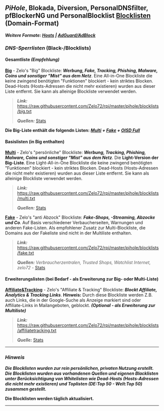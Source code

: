 
## *PiHole*, Blokada, Diversion, PersonalDNSfilter, pfBlockerNG und PersonalBlocklist [Blocklisten](https://github.com/Zelo72/rpi/tree/master/pihole/blocklists) (Domain-Format)
***Weitere Formate: [Hosts](https://github.com/Zelo72/hosts) | [AdGuard/AdBlock](https://github.com/Zelo72/adguard)***

### ***DNS-Sperrlisten*** (Black-/Blocklists)

#### Gesamtliste ***(Empfehlung)***

[**Big**](https://raw.githubusercontent.com/Zelo72/rpi/master/pihole/blocklists/big.txt) - Zelo's "Big" Blockliste: ***Werbung, Fake, Tracking, Phishing, Malware, Coins und sonstiger "Mist" aus dem Netz***. Eine All-in-One Blockliste die keine zwingend benötigten "Funktionen" blockiert - kein striktes Blocken. Dead-Hosts (Hosts-Adressen die nicht mehr existieren) wurden aus dieser Liste entfernt. Sie kann als alleinige Blockliste verwendet werden. 

> ***Link:***
> https://raw.githubusercontent.com/Zelo72/rpi/master/pihole/blocklists/big.txt
> 
> ***Quellen:*** [Stats](https://github.com/Zelo72/rpi/blob/master/pihole/blocklists/big.stats)

**Die Big-Liste enthält die folgendn Listen:** ***[Multi](https://raw.githubusercontent.com/Zelo72/rpi/master/pihole/blocklists/multi.txt) + [Fake](https://raw.githubusercontent.com/Zelo72/rpi/master/pihole/blocklists/fake.txt) + [OISD Full](https://dbl.oisd.nl/)***

#### Basislisten (in Big enthalten)

[**Multi**](https://raw.githubusercontent.com/Zelo72/rpi/master/pihole/blocklists/multi.txt) - Zelo's "persönliche" Blockliste: ***Werbung, Tracking, Phishing, Malware, Coins und sonstiger "Mist" aus dem Netz***. Die **Light-Version der Big-Liste**. Eine Light-All-in-One Blockliste die keine zwingend benötigten "Funktionen" blockiert - kein striktes Blocken. Dead-Hosts (Hosts-Adressen die nicht mehr existieren) wurden aus dieser Liste entfernt. Sie kann als alleinige Blockliste verwendet werden.

> ***Link:***
> https://raw.githubusercontent.com/Zelo72/rpi/master/pihole/blocklists/multi.txt
> 
> ***Quellen:*** [Stats](https://github.com/Zelo72/rpi/blob/master/pihole/blocklists/multi.stats)

[**Fake**](https://raw.githubusercontent.com/Zelo72/rpi/master/pihole/blocklists/fake.txt) - Zelo's "anti Abzock" Blockliste: ***Fake-Shops, -Streaming, Abzocke und Co***. Auf Basis verschiedener Verbaucherseiten, Warnungen und anderen Fake-Listen. Als empfohlener Zusatz zur Multi-Blockliste, die Domains aus der Fakeliste sind nicht in der Multiliste enthalten.

> ***Link:*** https://raw.githubusercontent.com/Zelo72/rpi/master/pihole/blocklists/fake.txt
> 
> ***Quellen:*** *Verbraucherzentralen, Trusted Shops, Watchlist Internet, zelo72* - [Stats](https://github.com/Zelo72/rpi/blob/master/pihole/blocklists/fake.stats)

#### Erweiterungslisten (bei Bedarf - als Erweiterung zur Big- oder Multi-Liste)

[**Affiliate&Tracking**](https://raw.githubusercontent.com/Zelo72/rpi/master/pihole/blocklists/affiliatetracking.txt) - Zelo's "Affiliate & Tracking" Blockliste: ***Blockt Affiliate, Analytics & Tracking Links***.  **Hinweis:** Durch diese Blockliste werden Z.B. auch Links, die in der Google-Suche als Anzeige markiert sind oder Affiliate-Links in Mailangeboten, geblockt. ***(Optional - als Erweiterung zur Multiliste)***  

> ***Link:*** https://raw.githubusercontent.com/Zelo72/rpi/master/pihole/blocklists/affiliatetracking.txt
> 
> ***Quelle:*** [Stats](https://github.com/Zelo72/rpi/blob/master/pihole/blocklists/affiliatetracking.stats)

---

### ***Hinweis***

***Die Blocklisten wurden zur rein persönlichen, privaten Nutzung erstellt. Die Blocklisten wurden aus vorhandenen Quellen und eigenen Blacklisten unter Berücksichtigung von Whitelisten wie Dead-Hosts (Hosts-Adressen die nicht mehr existieren) und Toplisten (DE:Top 50 - Welt:Top 50) zusammen gestellt.***

**Die Blocklisten werden täglich aktualisiert.**

---






